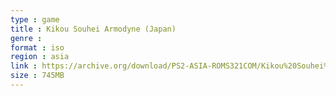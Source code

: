 ```yaml
---
type : game
title : Kikou Souhei Armodyne (Japan)
genre : 
format : iso
region : asia
link : https://archive.org/download/PS2-ASIA-ROMS321COM/Kikou%20Souhei%20Armodyne%20%28Japan%29.7z
size : 745MB
---
```

